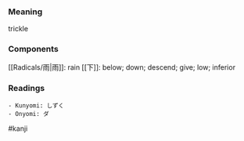 ### Meaning

trickle

### Components

[[Radicals/雨|雨]]: rain [[下]]: below; down; descend; give; low; inferior

### Readings

```
- Kunyomi: しずく
- Onyomi: ダ
```

#kanji